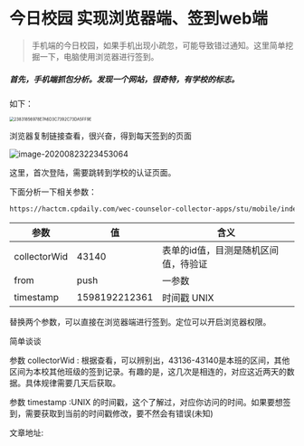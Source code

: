 # 今日校园 实现浏览器端、签到web端

> 手机端的今日校园，如果手机出现小疏忽，可能导致错过通知。这里简单挖掘一下，电脑使用浏览器进行签到。

##### 首先，手机端抓包分析。发现一个网站，很奇特，有学校的标志。

如下：

<img src="https://i.loli.net/2020/08/23/ZkjXqMbJT8tUNYh.jpg" alt="23831856978E7A6D3C7392C73DA5FF9E" style="zoom:50%;" />



浏览器复制链接查看，很兴奋，得到每天签到的页面



![image-20200823223453064](https://i.loli.net/2020/08/23/xfLrYJIHNmkwcp1.png)



这里，首次登陆，需要跳转到学校的认证页面。

下面分析一下相关参数：

```html
https://hactcm.cpdaily.com/wec-counselor-collector-apps/stu/mobile/index.html?collectorWid=43140&from=push&timestamp=1598192212361#/notice
```

| 参数         | 值            | 含义                                 |
| ------------ | ------------- | ------------------------------------ |
| collectorWid | 43140         | 表单的id值，目测是随机区间值，待验证 |
| from         | push          | 一参数                               |
| timestamp    | 1598192212361 | 时间戳 UNIX                          |

替换两个参数，可以直接在浏览器端进行签到。定位可以开启浏览器权限。

简单谈谈  

参数  collectorWid :  根据查看，可以辨别出，43136-43140是本班的区间，其他区间为本校其他班级的签到记录。有趣的是，这几次是相连的，对应这近两天的数据。具体规律需要几天后获取。

参数  timestamp   :UNIX 的时间戳，这个了解过，对应你访问的时间。如果要想签到，需要获取到当前的时间戳修改，要不然会有错误(未知)

文章地址:

